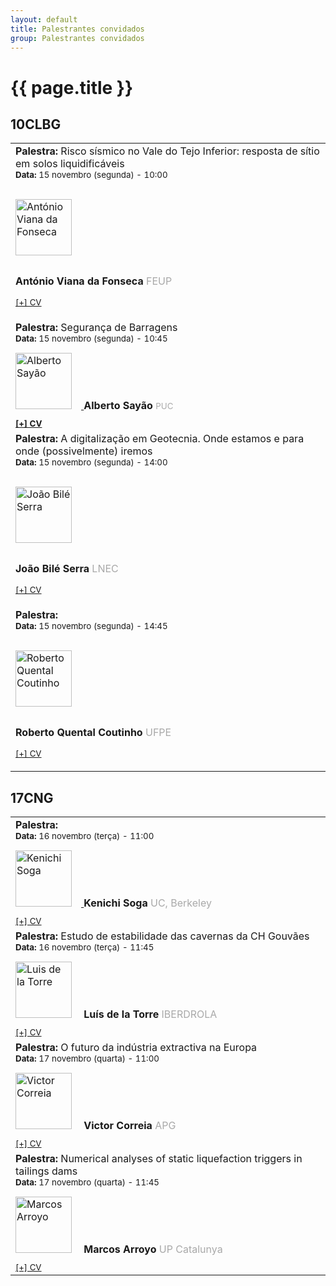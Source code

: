 ```yaml
---
layout: default
title: Palestrantes convidados
group: Palestrantes convidados
---
```


# {{ page.title }}


## 10CLBG

<table class="table table-hover">
  <tbody>
  
 <tr> 
  <td> 
  <strong> Palestra: </strong> Risco sísmico no Vale do Tejo Inferior: resposta de sítio em solos liquidificáveis<br> 
  <small><strong> Data: </strong> 15 novembro (segunda) - 10:00 </small><br> 

  <a href="https://www.cienciavitae.pt/7818-C055-1DEC"><img src="{{site.baseurl}}/images/speakers/viana_fonseca.jpg" style="width:90px;margin:15px 15px 15px 0px" title="António Viana da Fonseca " alt="António Viana da Fonseca"> </a> 
  
  <strong>António Viana da Fonseca  </strong>  <font color="#a9a9a9"> FEUP <br> 

  <small><a href="https://drive.google.com/open?id=1oQh4CPa-d-OEWZDeat6MgXEMA5U382b1">[+] CV</a> </small></font>
  <br> 
  
  </td>
  </tr>


  <tr> 
    <td> 
     <strong> Palestra: </strong> Segurança de Barragens <br>
     <small><strong> Data: </strong> 15 novembro (segunda) - 10:45 </small><br> 
     <a href="https://anebrasil.org.br/membros/alberto-de-sampaio-ferraz-jardim-sayao/"> <img src="{{site.baseurl}}/images/speakers/sayao.jpg" style="width:90px;margin:15px 15px 15px 0px" title="Alberto Sayão " alt="Alberto Sayão"> </a>
     <strong>Alberto Sayão</strong>  
     <small><font color="#a9a9a9"> PUC <br>  <strong><a href="https://drive.google.com/open?id=1oaUzyAXoqYP9BH5NkatXpqAjySjcqIvJ">[+] CV</a></strong></font> </small>
    </td>
  </tr>
  
 
 
  <tr> 
  <td> 
    <strong> Palestra: </strong> A digitalização em Geotecnia. Onde estamos e para onde (possivelmente) iremos<br> 
  <small><strong> Data: </strong> 15 novembro (segunda) - 14:00 <br> </small>

  
  <a href="http://www.lnec.pt/geotecnia/pt/equipa/joao-bile-serra/"><img src="{{site.baseurl}}/images/speakers/JoaoSerra.png" style="width:90px;margin:15px 15px 15px 0px" title="João Bilé Serra " alt="João Bilé Serra"> </a>
  
  <strong>João Bilé Serra  </strong>  <font color="#a9a9a9"> LNEC <br>
  
  <small> <a href="https://drive.google.com/open?id=1mck5CcxnCL5p9Jzu0-FgGvKRjNh53wiX">[+] CV</a> </small></font>
  
  </td>
  </tr>

  <tr> 
  <td> 
    <strong> Palestra: </strong> <br> 
  <small><strong> Data: </strong> 15 novembro (segunda) - 14:45 <br> </small>


  <a href="https://www.escavador.com/sobre/7750903/roberto-quental-coutinho"><img src="{{site.baseurl}}/images/speakers/quental_coutinho.png" style="width:90px;margin:15px 15px 15px 0px" title="Roberto Quental Coutinho " alt="Roberto Quental Coutinho"> </a>
  
  <strong>Roberto Quental Coutinho  </strong>  <font color="#a9a9a9"> UFPE <br>
  
  <small><a href="https://drive.google.com/open?id=17Eo3fNOK0hcG3JW9FIQUDErtLEcjLZFA">[+] CV</a></small></font> 
  
  </td>
  </tr>

  </tbody>
</table>



## 17CNG

<table class="table table-hover">
  <tbody>
  <tr> 
    <td> 
        <strong> Palestra: </strong> <br> 
        <small><strong> Data: </strong> 16 novembro (terça) - 11:00 </small><br> 
        <a href="https://ce.berkeley.edu/people/faculty/soga"><img src="{{site.baseurl}}/images/speakers/Kenichi.jpg" style="width:90px;margin:15px 15px 15px 0px" title="Kenichi Soga " alt="Kenichi Soga"> </a> <strong>Kenichi Soga </strong>  <font color="#a9a9a9"> UC, Berkeley </font><br> 
        <small><font color="#a9a9a9"> <a href="https://drive.google.com/open?id=17E5X7P_LzwwvHk2XWMrx4c5rMhaS4wp8">[+] CV</a></font>  </small> 
    </td>
  </tr>
 
  <tr> 
    <td> 
      <strong> Palestra: </strong> Estudo de estabilidade das cavernas da CH Gouvães<br> 
      <small><strong> Data: </strong> 16 novembro (terça) - 11:45 </small><br>  
      <img src="{{site.baseurl}}/images/speakers/LuisdelaTorre.jpg" style="width:90px;margin:15px 15px 15px 0px" title="Luis de la Torre " alt="Luis de la Torre"> <strong> Luís de la Torre  </strong>  <font color="#a9a9a9"> IBERDROLA </font><br>
        <small><font color="#a9a9a9"> <a href="https://drive.google.com/open?id=1FRnpnR5CDd5A4l3gbY6OrnM1GWHInhMC">[+] CV</a></font>  </small> 
    </td>
  </tr>
 
  <tr> 
    <td> 
      <strong> Palestra: </strong> O futuro da indústria extractiva na Europa<br> 
      <small><strong> Data: </strong> 17 novembro (quarta) - 11:00 </small><br>  
      <img src="{{site.baseurl}}/images/speakers/vitorCorreia.jpg" style="width:90px;margin:15px 15px 15px 0px" title="Victor Correia " alt="Victor Correia"> <strong> Victor Correia  </strong>  <font color="#a9a9a9"> APG </font><br>
      <small><font color="#a9a9a9"> <a href="https://drive.google.com/file/d/1B1HvdORm1SRYa_WLTCsKB1So0hqb1R9w/view?usp=sharing">[+] CV</a> </font> </small><br>   
    </td>  
    </tr>
   

  <tr> 
  <td> 
      <strong> Palestra: </strong> Numerical analyses of static liquefaction triggers in tailings dams<br> 
      <small><strong> Data: </strong> 17 novembro (quarta) - 11:45 </small><br>  
      <img src="{{site.baseurl}}/images/speakers/Marcos_Arroyo.jpg" style="width:90px;margin:15px 15px 15px 0px" title="Marcos Arroyo " alt="Marcos Arroyo"> <strong> Marcos Arroyo  </strong>  <font color="#a9a9a9"> UP Catalunya </font><br>
      <small><font color="#a9a9a9"> <a href="https://drive.google.com/file/d/1MMt5d0vYDuVGDL0NV7MOQa_sIbHLXkRv/view?usp=sharing">[+] CV</a> </font> </small><br>   
    </td>
  </tr>


  
  </tbody>
</table>

